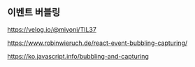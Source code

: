 ## 이벤트 버블링

https://velog.io/@miyoni/TIL37

https://www.robinwieruch.de/react-event-bubbling-capturing/

https://ko.javascript.info/bubbling-and-capturing